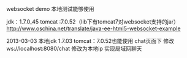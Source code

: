 websocket demo
本地测试能够使用

jdk：1.7.0_45
tomcat :7.0.52（lib下有tomcat7对websocket支持的jar）
http://www.oschina.net/translate/java-ee-html5-websocket-example


2013-03-03
本地jdk 1.7.03 tomcat：7.0.52也能使用
chat页面下 修改ws://localhost:8080/chat 修改为本地ip 实现局域网聊天